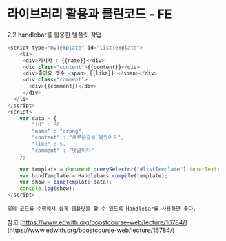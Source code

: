 # 라이브러리 활용과 클린코드 - FE

2.2 handlebar를 활용한 템플릿 작업
```javascript
<script type="myTemplate" id="listTemplate">
	<li>
     <div>게시자 : {{name}}</div>
     <div class="content">{{content}}</div>
     <div>좋아요 갯수 <span> {{like}} </span></div>
     <div class="comment">
       <div>{{comment}}</div>
     </div>
  </li>
</script>
<script>
	var data = {
	  	"id" : 88,
	    "name" : "crong",
	    "content" : "새로운글을 올렸어요",
	    "like" : 5, 
	    "comment" : "댓글이다"
	};

	var template = document.querySelector("#listTemplate").innerText;
	var bindTemplate = Handlebars.compile(template);
	var show = bindTemplate(data);
	console.log(show);
</script>
```
~~~
위의 코드를 수행해서 쉽게 템플릿을 할 수 있도록 Handlebar를 사용하면 좋다.
~~~
참고
[https://www.edwith.org/boostcourse-web/lecture/16784/](https://www.edwith.org/boostcourse-web/lecture/16784/)